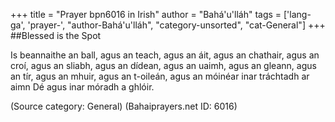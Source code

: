 +++
title = "Prayer bpn6016 in Irish"
author = "Bahá'u'lláh"
tags = ['lang-ga', 'prayer-', "author-Bahá'u'lláh", "category-unsorted", "cat-General"]
+++
##Blessed is the Spot

Is beannaithe an ball, agus an teach,
agus an áit, agus an chathair,
agus an croí, agus an sliabh,
agus an dídean, agus an uaimh,
agus an gleann, agus an tír,
agus an mhuir, agus an t-oileán,
agus an móinéar inar tráchtadh ar aimn Dé
agus inar móradh a ghlóir.

(Source category: General)
(Bahaiprayers.net ID: 6016)
